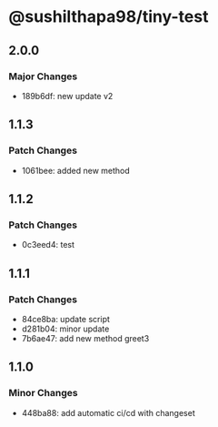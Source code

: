 # @sushilthapa98/tiny-test

## 2.0.0

### Major Changes

- 189b6df: new update v2

## 1.1.3

### Patch Changes

- 1061bee: added new method

## 1.1.2

### Patch Changes

- 0c3eed4: test

## 1.1.1

### Patch Changes

- 84ce8ba: update script
- d281b04: minor update
- 7b6ae47: add new method greet3

## 1.1.0

### Minor Changes

- 448ba88: add automatic ci/cd with changeset
